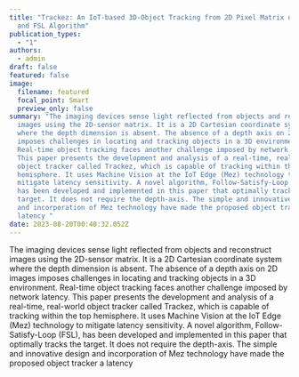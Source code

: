 ```yaml
---
title: "Trackez: An IoT-based 3D-Object Tracking from 2D Pixel Matrix using Mez
  and FSL Algorithm"
publication_types:
  - "1"
authors:
  - admin
draft: false
featured: false
image:
  filename: featured
  focal_point: Smart
  preview_only: false
summary: "The imaging devices sense light reflected from objects and reconstruct
  images using the 2D-sensor matrix. It is a 2D Cartesian coordinate system
  where the depth dimension is absent. The absence of a depth axis on 2D images
  imposes challenges in locating and tracking objects in a 3D environment.
  Real-time object tracking faces another challenge imposed by network latency.
  This paper presents the development and analysis of a real-time, real-world
  object tracker called Trackez, which is capable of tracking within the top
  hemisphere. It uses Machine Vision at the IoT Edge (Mez) technology to
  mitigate latency sensitivity. A novel algorithm, Follow-Satisfy-Loop (FSL),
  has been developed and implemented in this paper that optimally tracks the
  target. It does not require the depth-axis. The simple and innovative design
  and incorporation of Mez technology have made the proposed object tracker a
  latency "
date: 2023-08-20T00:40:32.052Z
---
```

The imaging devices sense light reflected from objects and reconstruct images using the 2D-sensor matrix. It is a 2D Cartesian coordinate system where the depth dimension is absent. The absence of a depth axis on 2D images imposes challenges in locating and tracking objects in a 3D environment. Real-time object tracking faces another challenge imposed by network latency. This paper presents the development and analysis of a real-time, real-world object tracker called Trackez, which is capable of tracking within the top hemisphere. It uses Machine Vision at the IoT Edge (Mez) technology to mitigate latency sensitivity. A novel algorithm, Follow-Satisfy-Loop (FSL), has been developed and implemented in this paper that optimally tracks the target. It does not require the depth-axis. The simple and innovative design and incorporation of Mez technology have made the proposed object tracker a latency